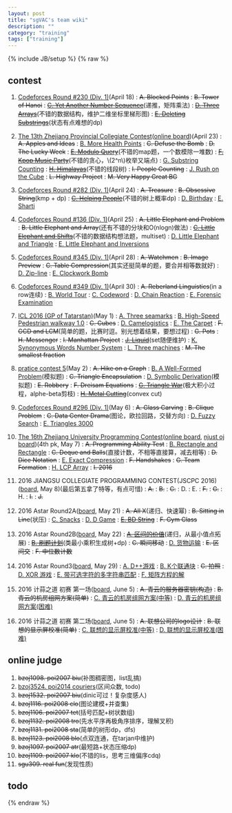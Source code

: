 ```yaml
---
layout: post
title: "sgVAC's team wiki"
description: ""
category: "training"
tags: ["training"]
---
```

{% include JB/setup %}
{% raw %}

## contest

1. [Codeforces Round #230 (Div. 1)][1](April 18)
:  <del>A. Blocked Points</del>
:  <del>B. Tower of Hanoi</del>
:  <del>[C. Yet Another Number Sequence][2]</del>(递推，矩阵乘法)
:  <del>[D. Three Arrays][3]</del>(不错的数据结构，维护二维坐标里梯形图)
:  <del>[E. Deleting Substrings][4]</del>(状态有点难想的dp)

2. [The 13th Zhejiang Provincial Collegiate Contest][5]([online board][6])(April 23)
: <del>A. Apples and Ideas</del>
: [B. More Health Points][7]
: <del>C. Defuse the Bomb</del>
: <del>D. The Lucky Week</del>
: <del>[E. Modulo Query][8]</del>(不错的map题，一个数模除一堆数)
: <del>[F. Kpop Music Party][9]</del>(不错的贪心，\\(2^n\\)枚举又端点)
: [G. Substring Counting][10]
: <del>[H. Himalayas][11]</del>(不错的线段树)
: <del>I. People Counting</del>
: [J. Rush on the Cube][12]
: <del>L. Highway Project</del>
: <del>M. Very Happy Great BG</del>

3. [Codeforces Round #282 (Div. 1)][13](April 24)
:  <del>A. Treasure</del>
:  <del>B. Obsessive String</del>(kmp + dp)
:  <del>[C. Helping People][14]</del>(不错的树上概率dp)
:  [D. Birthday][15]
:  [E. Sharti][16]

4. [Codeforces Round #136 (Div. 1)][17](April 25)
:  <del>A. Little Elephant and Problem</del>
:  <del>B. Little Elephant and Array</del>(还有不错的分块和O(nlogn)做法)
:  <del>[C. Little Elephant and Shifts][18]</del>(不错的数据结构想法题，multiset)
:  [D. Little Elephant and Triangle][19]
:  [E. Little Elephant and Inversions][20]

5. [Codeforces Round #345 (Div. 1)][21](April 28)
:  <del>A. Watchmen</del>
:  <del>B. Image Preview</del>
:  <del>C. Table Compression</del>(其实还挺简单的题，要合并相等数就好)
:  [D. Zip-line][22]
:  [E. Clockwork Bomb][23]

6. [Codeforces Round #349 (Div. 1)][24](April 30)
:  <del>A. Reberland Linguistics</del>(in a row连续)
:  [B. World Tour][25]
:  [C. Codeword][26]
:  [D. Chain Reaction][27]
:  [E. Forensic Examination][28]

7. [ICL 2016 (GP of Tatarstan)][29](May 1)
:  [A. Three seamarks][30]
:  [B. High-Speed Pedestrian walkway 1.0][31]
:  <del>C. Cubes</del>
:  [D. Camelogistics][32]
:  [E. The Carpet][33]
:  <del>F. GCD and LCM</del>(简单的题，比赛时逗。别光想着结果，要想过程)
:  <del>G. Pots</del>
:  <del>H. Messenger</del>
:  <del>I. Manhattan Project</del>
:  <del>[J. Liquid][34]</del>(set随便维护)
:  [K. Synonymous Words Number System][35]
:  [L. Three machines][36]
:  <del>M. The smallest fraction</del>

8. [pratice contest 5][37](May 2)
:  <del>A. Hike on a Graph</del>
:  [B. A Well-Formed Problem][38](模拟题)
:  <del>C. Triangle Encapsulation</del>
:  [D. Symbolic Derivation][39](模拟题)
:  <del>E. Robbery</del>
:  <del>F. Dreisam Equations</del>
:  <del>[G. Triangle War][40]</del>(极大积小过程，alphe-beta剪枝)
:  <del>[H. Metal Cutting][41]</del>(convex cut)

9. [Codeforces Round #296 (Div. 1)][42](May 6)
:  <del>A. Glass Carving</del>
:  <del>B. Clique Problem</del>
:  <del>C. Data Center Drama</del>(图论，欧拉回路，交替方向)
:  [D. Fuzzy Search][43]
:  [E. Triangles 3000][44]

10. [The 16th Zhejiang University Programming Contest][45]([online board][46], [njust oj board][47])(4th pk, May 7)
:   <del>A. Programming Ability Test</del>
:   [B. Rectangle and Rectangle][48]
:   <del>C. Deque and Balls</del>(直接计数，不相等直接算，减去相等)
:   <del>D. Dice Notation</del>
:   [E. Exact Compression][49]
:   <del>F. Handshakes</del>
:   <del>G. Team Formation</del>
:   [H. LCP Array][50]
:   <del>I. 2016</del>

11. 2016 JIANGSU COLLEGIATE PROGRAMMING CONTEST(JSCPC 2016)([board][51], May 8)(最后第五拿了特等，有点可惜)
:   <del>A.</del>
:   <del>B.</del>
:   <del>C.</del>
:   D.
:   E.
:   <del>F.</del>
:   <del>G.</del>
:   H.
:   <del>I.</del>
:   <del>J.</del>

12. 2016 Astar Round2A([board][52], May 21)
:   <del>A. All X</del>(递归、快速幂)
:   <del>B. Sitting in Line</del>(状压)
:   [C. Snacks][53]
:   [D. D Game][54]
:   <del>[E. BD String][55]</del>
:   <del>F. Gym Class</del>

13. 2016 Astar Round2B([board][56], May 22)
:   <del>[A. 区间的价值][57]</del>(递归，从最小值点拓展)
:   <del>[B. 刷题计划][58]</del>(类最小乘积生成树+dp)
:   <del>C. 瞬间移动</del>
:   [D. 货物运输][59]
:   <del>E. 区间交</del>
:   <del>F. 中位数计数</del>

14. 2016 Astar Round3([board][60], May 29)
:   [A. D++游戏][61]
:   [B. K个联通块][62]
:   <del>C. 拍照</del>
:   [D. XOR 游戏][63]
:   [E. 带可选字符的多字符串匹配][64]
:   [F. 矩阵方程的解][65]

15. 2016 计蒜之道 初赛 第一场([board][66], June 5)
:   <del>A. 青云的服务器密钥(构造)</del>
:   <del>B. 青云的机房组网方案(简单)</del>
:   [C. 青云的机房组网方案(中等)][67]
:   [D. 青云的机房组网方案(困难)][68]

16. 2016 计蒜之道 初赛 第二场([board][69], June 5)
:   <del>A. 联想公司的logo设计</del>
:   <del>B. 联想的显示屏校准(简单)</del>
:   [C. 联想的显示屏校准(中等)][70]
:   [D. 联想的显示屏校准(困难)][71]

## online judge

1. <del>bzoj1098. poi2007 biu</del>(补图稠密图，list乱搞)
2. [bzoj3524. poi2014 couriers][10000](区间众数, todo)
3. <del>bzoj1532. poi2007 biu</del>(dinic可过！复杂度感人)
4. <del>bzoj1116. poi2008 clo</del>(图论建模+并查集)
5. <del>bzoj1106. poi2007 tet</del>(括号匹配+树状数组)
6. <del>bzoj1132. poi2008 tro</del>(先水平序再极角序排序，理解叉积)
7. <del>bzoj1131. poi2008 sta</del>(简单的树形dp，dfs)
8. <del>bzoj1123. poi2008 blo</del>(点双连通，在tarjan中维护)
9. <del>bzoj1097. poi2007 atr</del>(最短路+状态压缩dp)
10. <del>bzoj1109. poi2007 klo</del>(不错的lis，思考三维偏序cdq)
11. <del>sgu309. real fun</del>(发现性质)

## todo

[1]: http://codeforces.com/contest/392
[2]: http://codeforces.com/contest/392/problem/C
[3]: http://codeforces.com/contest/392/problem/D
[4]: http://codeforces.com/contest/392/problem/E

[5]: http://acm.zju.edu.cn/zjp2016/ranklist/index.html?plg_nld=1&plg_uin=1&plg_auth=1&plg_nld=1&plg_usr=1&plg_vkey=1&plg_dev=1
[6]: http://acm.zju.edu.cn/onlinejudge/showContestRankList.do?contestId=369
[7]: http://acm.zju.edu.cn/onlinejudge/showProblem.do?problemCode=3937
[8]: http://acm.zju.edu.cn/onlinejudge/showProblem.do?problemCode=3940
[9]: http://acm.zju.edu.cn/onlinejudge/showProblem.do?problemCode=3941
[10]: http://acm.zju.edu.cn/onlinejudge/showProblem.do?problemCode=3942
[11]: http://acm.zju.edu.cn/onlinejudge/showProblem.do?problemCode=3943
[12]: http://acm.zju.edu.cn/onlinejudge/showProblem.do?problemCode=3945

[13]: http://codeforces.com/contest/494
[14]: http://codeforces.com/contest/494/problem/C
[15]: http://codeforces.com/contest/494/problem/D
[16]: http://codeforces.com/contest/494/problem/E

[17]: http://codeforces.com/contest/220
[18]: http://codeforces.com/contest/220/problem/C
[19]: http://codeforces.com/contest/220/problem/D
[20]: http://codeforces.com/contest/220/problem/E

[21]: http://codeforces.com/contest/650
[22]: http://codeforces.com/contest/650/problem/D
[23]: http://codeforces.com/contest/650/problem/E

[24]: http://codeforces.com/contest/666
[25]: http://codeforces.com/contest/666/problem/B
[26]: http://codeforces.com/contest/666/problem/C
[27]: http://codeforces.com/contest/666/problem/D
[28]: http://codeforces.com/contest/666/problem/E

[29]: http://codeforces.com/gym/100942
[30]: http://codeforces.com/gym/100942/problem/A
[31]: http://codeforces.com/gym/100942/problem/B
[32]: http://codeforces.com/gym/100942/problem/D
[33]: http://codeforces.com/gym/100942/problem/E
[34]: http://codeforces.com/gym/100942/problem/J
[35]: http://codeforces.com/gym/100942/problem/J
[36]: http://codeforces.com/gym/100942/problem/L

[37]: https://njoj.org/Contest/779
[38]: http://acm.zju.edu.cn/onlinejudge/showProblem.do?problemCode=1116
[39]: http://acm.zju.edu.cn/onlinejudge/showProblem.do?problemCode=1138
[40]: http://acm.zju.edu.cn/onlinejudge/showProblem.do?problemCode=1155
[41]: http://acm.zju.edu.cn/onlinejudge/showProblem.do?problemCode=1185

[42]: http://codeforces.com/contest/528
[43]: http://codeforces.com/contest/528/problem/D
[44]: http://codeforces.com/contest/528/problem/E

[45]: http://acm.zju.edu.cn/onlinejudge/showContestProblems.do?contestId=368
[46]: http://acm.zju.edu.cn/onlinejudge/showContestRankList.do?contestId=368
[47]: https://njoj.org/Contest/785/rank/
[48]: http://acm.zju.edu.cn/onlinejudge/showProblem.do?problemCode=3928
[49]: http://acm.zju.edu.cn/onlinejudge/showProblem.do?problemCode=3931
[50]: http://acm.zju.edu.cn/onlinejudge/showProblem.do?problemCode=3934

[51]: http://acm.nju.edu.cn/board/jscpc2016.html

[52]: http://bestcoder.hdu.edu.cn/contests/contest_ranklist.php?cid=701
[53]: http://acm.hdu.edu.cn/showproblem.php?pid=5692
[54]: http://acm.hdu.edu.cn/showproblem.php?pid=5693
[55]: http://acm.hdu.edu.cn/showproblem.php?pid=5694

[56]: http://bestcoder.hdu.edu.cn/contests/contest_ranklist.php?cid=702
[57]: http://acm.hdu.edu.cn/showproblem.php?pid=5696
[58]: http://acm.hdu.edu.cn/showproblem.php?pid=5697
[59]: http://acm.hdu.edu.cn/showproblem.php?pid=5699

[60]: http://bestcoder.hdu.edu.cn/contests/contest_ranklist.php?cid=715
[61]: http://acm.hdu.edu.cn/showproblem.php?pid=5712
[62]: http://acm.hdu.edu.cn/showproblem.php?pid=5713
[63]: http://acm.hdu.edu.cn/showproblem.php?pid=5715
[64]: http://acm.hdu.edu.cn/showproblem.php?pid=5716
[65]: http://acm.hdu.edu.cn/showproblem.php?pid=5717

[66]: http://www.jisuanke.com/contest/387?view=rank
[67]: http://nanti.jisuanke.com/t/11134
[68]: http://nanti.jisuanke.com/t/11135

[69]: http://www.jisuanke.com/contest/388?view=rank
[70]: http://nanti.jisuanke.com/t/11166
[71]: http://nanti.jisuanke.com/t/11167


[10000]: http://www.lydsy.com/JudgeOnline/problem.php?id=3524
{% endraw %}

